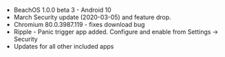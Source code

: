 * BeachOS 1.0.0 beta 3 - Android 10
* March Security update (2020-03-05) and feature drop.
* Chromium 80.0.3987.119 - fixes download bug
* Ripple - Panic trigger app added. Configure and enable from Settings -> Security
* Updates for all other included apps
